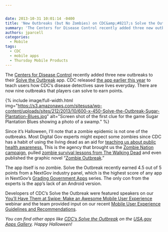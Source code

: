 ```yaml
---


date: 2013-10-31 10:01:14 -0400
title: 'New Outbreaks (but No Zombies) on CDC&amp;#8217;s Solve the Outbreak'
summary: 'The Centers for Disease Control recently added three new outbreaks to their Solve the Outbreak app. CDC released the app earlier this year to teach users how CDC&rsquo;s disease detectives save lives everyday. There are now nine outbreaks that players can solve to earn points.'
authors: jparcell
categories:
  - Mobile
tags:
  - CDC
  - mobile apps
  - Thursday Mobile Products
---
```


The [Centers for Disease Control](http://www.cdc.gov) recently added three new outbreaks to their [Solve the Outbreak](https://itunes.apple.com/us/app/solve-the-outbreak/id592485067?mt=8) app. CDC released [the app earlier this year](https://www.WHATEVER/2013/02/21/cdcs-solve-the-outbreak-app/ "CDC’s Solve the Outbreak App") to teach users how CDC’s disease detectives save lives everyday. There are now nine outbreaks that players can solve to earn points.


{% include image/full-width.html img="https://s3.amazonaws.com/sitesusa/wp-content/uploads/sites/212/2013/10/600-x-450-Solve-the-Outbreak-Sugar-Plantation-Blues.jpg" alt="Screen shot of the first clue for the game Sugar Plantation Blues showing a photo of a swamp." %}

Since it&#8217;s Halloween, I&#8217;ll note that a zombie epidemic is not one of the outbreaks. Most Digital Gov experts might expect some zombies since CDC has a habit of using the living dead as an aid for [teaching us about public health awareness.](http://wwwnc.cdc.gov/eid/article/19/5/ad-1905_article.htm) This is the agency that brought us the [Zombie Nation campaign](http://blogs.cdc.gov/publichealthmatters/category/zombies/zombie-nation/), pulled [zombie survival lessons from The Walking Dead](http://blogs.cdc.gov/publichealthmatters/2012/02/thewalkingdead/) and even published the graphic novel &#8220;[Zombie Outbreak](http://www.cdc.gov/phpr/zombies_novella.htm).&#8221;

The app itself is no zombie. Solve the Outbreak recently earned 4.5 out of 5 points from a NextGov industry panel, which is the highest score of any app in NextGov&#8217;s [Grading Government Apps](http://www.nextgov.com/media/webgraphics-apps/apps.html) series. The only con from the experts is the app&#8217;s lack of an Android version.

Developers of CDC&#8217;s Solve the Outbreak were featured speakers on our [You&#8217;ll Have Them at Swipe: Make an Awesome Mobile User Experience](https://www.WHATEVER/2013/02/11/youll-have-them-at-swipe-making-an-awesome-mobile-user-experience-webinar/ "You’ll Have Them at Swipe: Making An Awesome Mobile User Experience Webinar") webinar and the team provided input on our recent [Mobile User Experience Guidelines and Recommendations](https://www.WHATEVER/resources/mobile-user-experience-guidelines-and-recommendations/ "Mobile User Experience Guidelines and Recommendations").

_You can find other apps like [CDC&#8217;s Solve the Outbreak](http://apps.usa.gov/solvetheoutbreak-app.shtml) on the [USA.gov Apps Gallery](http://apps.usa.gov/). Happy Halloween!_